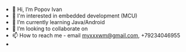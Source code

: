 - 👋 Hi, I’m Popov Ivan
- 👀 I'm interested in embedded development (MCU)
- 🌱 I’m currently learning Java/Android
- 💞️ I’m looking to collaborate on 
- 📫 How to reach me - email myxxxwm@gmail.com, +79234046955
- 

<!---
PopovIAGit/PopovIAGit is a ✨ special ✨ repository because its `README.md` (this file) appears on your GitHub profile.
You can click the Preview link to take a look at your changes.
--->
